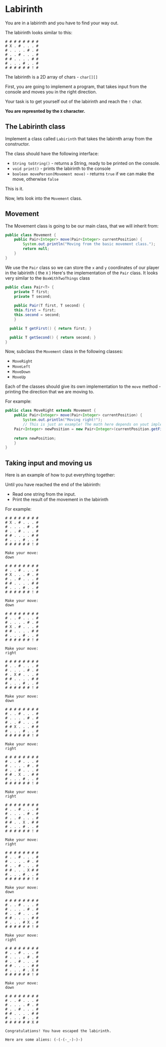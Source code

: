 # Labirinth

You are in a labirinth and you have to find your way out.

The labirinth looks similar to this:

```
# # # # # # # # 
# X . # . . . # 
# . . . . # . # 
# . . # . . . # 
# # . . . . # # 
# . . . # . . # 
# # # # # # ! # 
```

The labirinth is a 2D array of chars - `char[][]`

First, you are going to implement a program, that takes input from the console and moves you in the right direction.

Your task is to get yourself out of the labirinth and reach the `!` char.

**You are represnted by the `X` character.**

## The Labirinth class

Implement a class called `Labirinth` that takes the labirnth array from the constructor.

The class should have the following interface:

* `String toString()` - returns a String, ready to be printed on the console.
* `void print()` - prints the labirinth to the console
* `boolean movePerson(Movement move)` - returns `true` if we can make the move, otherwise `false`

This is it.

Now, lets look into the `Movement` class.

## Movement

The Movement class is going to be our main class, that we will inherit from:

```java
public class Movement {
	public Pair<Integer> move(Pair<Integer> currentPosition) {
		System.out.println("Moving from the basic movement class.");
		return null;
	}
}
```

We use the `Pair` class so we can store the `x` and `y` coordinates of our player in the labirinth ( the `X` )
Here's the implementation of the `Pair` class. It looks very similar to the `BoxWithTwoThings` class

```java
public class Pair<T> {
	private T first;
	private T second;
	
	public Pair(T first, T second) { 
    this.first = first;
    this.second = second;
	}

  public T getFirst() { return first; }

  public T getSecond() { return second; }
}
```

Now, subclass the `Movement` class in the following classes:

* `MoveRight`
* `MoveLeft`
* `MoveDown`
* `MoveUp`

Each of the classes should give its own implementation to the `move` method - printing the direction that we are moving to.

For example:

```java
public class MoveRight extends Movement {
	public Pair<Integer> move(Pair<Integer> currentPosition) {
		System.out.println("Moving right!");
		// This is just an example! The math here depends on yout implementation.
    Pair<Integer> newPosition = new Pair<Integer>(currentPosition.getFirst(), currentPosition.getSecond() + 1);
    
    return newPosition;
	}
}
```

## Taking input and moving us

Here is an example of how to put everything together:

Until you have reached the end of the labirinth:

* Read one string from the input.
* Print the result of the movement in the labirinth

For example:

```
# # # # # # # # 
# X . # . . . # 
# . . . . # . # 
# . . # . . . # 
# # . . . . # # 
# . . . # . . # 
# # # # # # ! # 

Make your move:
down

# # # # # # # # 
# . . # . . . # 
# X . . . # . # 
# . . # . . . # 
# # . . . . # # 
# . . . # . . # 
# # # # # # ! # 

Make your move:
down

# # # # # # # # 
# . . # . . . # 
# . . . . # . # 
# X . # . . . # 
# # . . . . # # 
# . . . # . . # 
# # # # # # ! # 

Make your move:
right

# # # # # # # # 
# . . # . . . # 
# . . . . # . # 
# . X # . . . # 
# # . . . . # # 
# . . . # . . # 
# # # # # # ! # 

Make your move:
down

# # # # # # # # 
# . . # . . . # 
# . . . . # . # 
# . . # . . . # 
# # X . . . # # 
# . . . # . . # 
# # # # # # ! # 

Make your move:
right

# # # # # # # # 
# . . # . . . # 
# . . . . # . # 
# . . # . . . # 
# # . X . . # # 
# . . . # . . # 
# # # # # # ! # 

Make your move:
right

# # # # # # # # 
# . . # . . . # 
# . . . . # . # 
# . . # . . . # 
# # . . X . # # 
# . . . # . . # 
# # # # # # ! # 

Make your move:
right

# # # # # # # # 
# . . # . . . # 
# . . . . # . # 
# . . # . . . # 
# # . . . X # # 
# . . . # . . # 
# # # # # # ! # 

Make your move:
down

# # # # # # # # 
# . . # . . . # 
# . . . . # . # 
# . . # . . . # 
# # . . . . # # 
# . . . # X . # 
# # # # # # ! # 

Make your move:
right

# # # # # # # # 
# . . # . . . # 
# . . . . # . # 
# . . # . . . # 
# # . . . . # # 
# . . . # . X # 
# # # # # # ! # 

Make your move:
down

# # # # # # # # 
# . . # . . . # 
# . . . . # . # 
# . . # . . . # 
# # . . . . # # 
# . . . # . . # 
# # # # # # X # 

Congratulations! You have escaped the labirinth.

Here are some aliens: (-(-(-_-)-)-)
```
